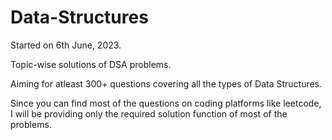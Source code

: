 # Data-Structures
Started on 6th June, 2023.

Topic-wise solutions of DSA problems. 

Aiming for atleast 300+ questions covering all the types of Data Structures.

Since you can find most of the questions on coding platforms like leetcode, I will be providing only the required solution function of most of the problems.

